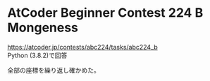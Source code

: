 # AtCoder Beginner Contest 224 B Mongeness  
https://atcoder.jp/contests/abc224/tasks/abc224_b  
Python (3.8.2)で回答  

全部の座標を繰り返し確かめた。
